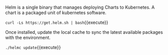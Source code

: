 Helm is a single binary that manages deploying Charts to Kubernetes. A chart is a packaged unit of kubernetes software.

`curl -Ls https://get.helm.sh | bash`{{execute}}

Once installed, update the local cache to sync the latest available packages with the environment.

`./helmc update`{{execute}}
